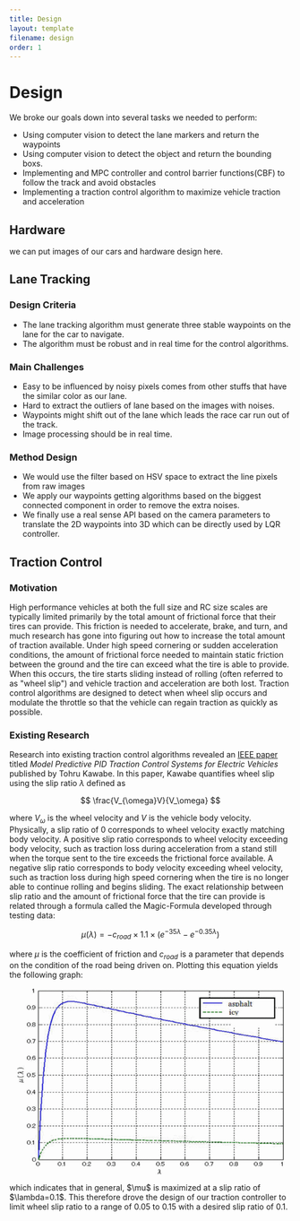 ```yaml
---
title: Design
layout: template
filename: design
order: 1
--- 
```


# Design
We broke our goals down into several tasks we needed to perform:
 - Using computer vision to detect the lane markers and return the waypoints
 - Using computer vision to detect the object and return the bounding boxs.
 - Implementing and MPC controller and control barrier functions(CBF) to follow the track and avoid obstacles
 - Implementing a traction control algorithm to maximize vehicle traction and acceleration

## Hardware
we can put images of our cars and hardware design here.


## Lane Tracking

### Design Criteria
 - The lane tracking algorithm must generate three stable waypoints on the lane for the car to navigate.
 - The algorithm must be robust and in real time for the control algorithms.

### Main Challenges
 - Easy to be influenced by noisy pixels comes from other stuffs that have the similar color  as our lane.
 - Hard to extract the outliers of lane based on the images with noises.
 - Waypoints might shift out of the lane which leads the race car run out of the track.
 - Image processing should be in real time.

### Method Design
 - We would use the filter based on HSV space to extract the line pixels from raw images
 - We apply our waypoints getting algorithms based on the biggest connected component in order to remove the extra noises.
 - We finally use a real sense API based on the camera parameters to translate the 2D waypoints into 3D which can be directly used by LQR controller.


## Traction Control

### Motivation
High performance vehicles at both the full size and RC size scales are typically limited primarily by the total amount of frictional force that their tires can provide. This friction is needed to accelerate, brake, and turn, and much research has gone into figuring out how to increase the total amount of traction available. Under high speed cornering or sudden acceleration conditions, the amount of frictional force needed to maintain static friction between the ground and the tire can exceed what the tire is able to provide. When this occurs, the tire starts sliding instead of rolling (often referred to as "wheel slip") and vehicle traction and acceleration are both lost. Traction control algorithms are designed to detect when wheel slip occurs and modulate the throttle so that the vehicle can regain traction as quickly as possible.

### Existing Research
Research into existing traction control algorithms revealed an [IEEE paper](https://ieeexplore-ieee-org.libproxy.berkeley.edu/document/6402343) titled *Model Predictive PID Traction Control Systems for Electric Vehicles* published by Tohru Kawabe. In this paper, Kawabe quantifies wheel slip using the slip ratio $\lambda$ defined as

$$ \frac{V_{\omega}V}{V_\omega} $$

where $V_{\omega}$ is the wheel velocity and $V$ is the vehicle body velocity. Physically, a slip ratio of 0 corresponds to wheel velocity exactly matching body velocity. A positive slip ratio corresponds to wheel velocity exceeding body velocity, such as traction loss during acceleration from a stand still when the torque sent to the tire exceeds the frictional force available. A negative slip ratio corresponds to body velocity exceeding wheel velocity, such as traction loss during high speed cornering when the tire is no longer able to continue rolling and begins sliding.
The exact relationship between slip ratio and the amount of frictional force that the tire can provide is related through a formula called the Magic-Formula developed through testing data:

$$ \mu(\lambda)=-c_{road}\times 1.1\times(e^{-35\lambda}-e^{-0.35\lambda}) $$

where $\mu$ is the coefficient of friction and $c_{road}$ is a parameter that depends on the condition of the road being driven on.
Plotting this equation yields the following graph:
<p><img src="images/magicformula.gif" width="480" height="auto" style="display:block; margin: 0 auto" ></p>
which indicates that in general, $\mu$ is maximized at a slip ratio of $\lambda=0.1$. This therefore drove the design of our traction controller to limit wheel slip ratio to a range of 0.05 to 0.15 with a desired slip ratio of 0.1.
